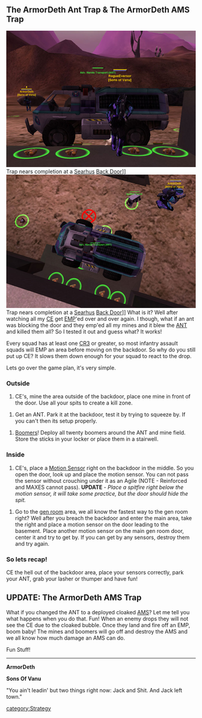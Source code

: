 ## **The ArmorDeth Ant Trap & The ArmorDeth AMS Trap**

![](images/Armordeth_ANT_Trap.jpg "fig:Armordeth_ANT_Trap.jpg") Trap nears
completion at a [Searhus](Searhus "wikilink") [Back
Door](Back_Door "wikilink")\]\]
![](images/ANT_Trap_Above.jpg "fig:ANT_Trap_Above.jpg") Trap nears completion
at a [Searhus](Searhus "wikilink") [Back Door](Back_Door "wikilink")\]\]
What is it? Well after watching all my
[CE](Combat_Engineering "wikilink") get [EMP](EMP "wikilink")'ed over
and over again. I though, what if an ant was blocking the door and they
emp'ed all my mines and it blew the [ANT](ANT "wikilink") and killed
them all? So I tested it out and guess what? It works!

Every squad has at least one [CR3](Command_Rank "wikilink") or greater,
so most infantry assault squads will EMP an area before moving on the
backdoor. So why do you still put up CE? It slows them down enough for
your squad to react to the drop.

Lets go over the game plan, it's very simple.

### Outside

1.  CE's, mine the area outside of the backdoor, place one mine in front
    of the door. Use all your spits to create a kill zone.

<!-- -->

1.  Get an ANT. Park it at the backdoor, test it by trying to squeeze
    by. If you can't then its setup properly.

<!-- -->

1.  [Boomers](Boomer "wikilink")! Deploy all twenty boomers around the
    ANT and mine field. Store the sticks in your locker or place them in
    a stairwell.

### Inside

1.  CE's, place a [Motion Sensor](Motion_Sensor "wikilink") right on the
    backdoor in the middle. So you open the door, look up and place the
    motion sensor. You can not pass the sensor without crouching under
    it as an Agile (NOTE - Reinforced and MAXES cannot pass). **UPDATE**
    _- Place a spitfire right below the motion sensor, it will take some
    practice, but the door should hide the spit._

<!-- -->

1.  Go to the [gen room](Generator "wikilink") area, we all know the
    fastest way to the gen room right? Well after you breach the
    backdoor and enter the main area, take the right and place a motion
    sensor on the door leading to the basement. Place another motion
    sensor on the main gen room door, center it and try to get by. If
    you can get by any sensors, destroy them and try again.

### So lets recap!

CE the hell out of the backdoor area, place your sensors correctly, park
your ANT, grab your lasher or thumper and have fun!

## UPDATE: The ArmorDeth AMS Trap

What if you changed the ANT to a deployed cloaked [AMS](AMS "wikilink")?
Let me tell you what happens when you do that. Fun! When an enemy drops
they will not see the CE due to the cloaked bubble. Once they land and
fire off an EMP, boom baby! The mines and boomers will go off and
destroy the AMS and we all know how much damage an AMS can do.

Fun Stuff!

---

**ArmorDeth**

**Sons Of Vanu**

"You ain't leadin' but two things right now: Jack and Shit. And Jack
left town."

[category:Strategy](category:Strategy "wikilink")
